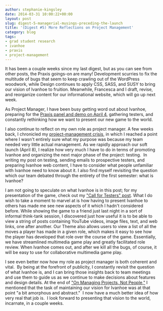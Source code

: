 ```yaml
---
author: stephanie-kingsley
date: 2014-03-31 10:00:22+00:00
layout: post
slug: digest-5-managerial-musings-preceding-the-launch
title: '(Digest #5) More Reflections on Project Management'
category: blog
tags:
- grad student research
- ivanhoe
- praxis
- project-management
---
```


It has been a couple weeks since my last digest, but as you can see from other posts, the Praxis goings-on are many! Development scurries to fix the multitude of bugs that seem to keep crawling out of the WordPress woodwork, while Design continues to apply CSS, SASS, and SUSY to bring our vision of Ivanhoe to fruition. Meanwhile, Francesca and I draft, revise, and reorganize content for our informational website, which will go up next week.

As Project Manager, I have been busy getting word out about Ivanhoe, preparing for the [Praxis panel and demo on April 4](https://scholarslab.org/grad-student-research/9770/), gathering testers, and constantly rethinking how we want to present our new game to the world.

I also continue to reflect on my own role as project manager. A few weeks back, I chronicled my [project-management crisis](https://scholarslab.org/uncategorized/digest-4-on-managing-projects-not-people-reflections-after-a-project-management-crisis/), in which I reached a point where I wasn't entirely sure what my purpose was because my team needed very little actual management. As we rapidly approach our soft launch (April 8), I realize how very much I have to do in terms of promoting Ivanhoe and organizing the next major phase of the project: testing.  In writing my post on testing, sending emails to prospective testers, and preparing Ivanhoe web content, I have to consider what people unfamiliar with Ivanhoe need to know about it. I also find myself revisiting the question which our team debated through the entirety of the first semester: what is Ivanhoe?

I am not going to speculate on what Ivanhoe is in this post; for my presentation of the game, check out my ["Call for Testers" post](https://scholarslab.org/announcements/call-for-ivanhoe-testers/). What I do wish to take a moment to marvel at is how having to present Ivanhoe to others has made me see new aspects of it which I hadn't considered before. While showing the game to a friend just last night in a sort of informal think-tank session, I discovered just how useful it is to be able to view a string of posts containing YouTube videos, image files, text, and web links, one after another. Our Theme also allows users to view a list of all the moves a player has made in a given role, which makes it easy to see how the player has developed that role over the course of the game. Essentially, we have streamlined multimedia game play and greatly facilitated role review. When Ivanhoe comes out, and after we kill all the bugs, of course, it will be easy to use for collaborative multimedia game play.

I see even better now how my role as project manager is both coherent and vital.  By being at the forefront of publicity, I constantly revisit the question of what Ivanhoe is, and I can bring those insights back to team meetings and use them to guide us as we continue to make decisions about features and design details. At the end of ["On Managing Projects, Not People,"](https://scholarslab.org/uncategorized/digest-4-on-managing-projects-not-people-reflections-after-a-project-management-crisis/) I mentioned that the task of maintaining our vision for Ivanhoe was at that point "a bit amorphous and abstract."  I now have a much better idea of how very real that job is.  I look forward to presenting that vision to the world, incarnate, in a couple weeks.
